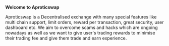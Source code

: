 <b> Welcome to Aproticswap </b>

<body> Aproticswap is a Decentralised exchange with many special features like multi chain support, limit orders, reward per transaction, great security, user dashboard etc. We aim to overcome scams and hacks which are ongoing nowadays as well as we want to give user's trading rewards to minimise their trading fee and give them trade and earn experience.</body>
